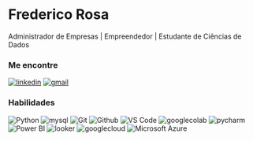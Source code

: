 # Frederico Rosa

Administrador de Empresas | Empreendedor | Estudante de Ciências de Dados

### Me encontre

[![linkedin](https://img.shields.io/badge/Linkedin-0a66c2?style=social&logo=linkedin&logoColor)](https://www.linkedin.com/in/frederico-borges-do-couto-rosa-82975790//)
[![gmail](https://img.shields.io/badge/Gmail-ea4335?style=social&logo=gmail&logoColor)]()

### Habilidades

![Python](https://img.shields.io/badge/-Python-000000?style=flat&logo=Python)
![mysql](https://img.shields.io/badge/-MySQL-000000?style=flat&logo=mysql&logoColor)
![Git](https://img.shields.io/badge/-Git-000000?style=flat&logo=Git)
![Github](https://img.shields.io/badge/-Github-000000?style=flat&logo=Github)
![VS Code](https://img.shields.io/badge/-VS%20Code-000000?style=flat&logo=visual-studio-code)
![googlecolab](https://img.shields.io/badge/-Colab-000000?style=flat&logo=googlecolab)
![pycharm](https://img.shields.io/badge/-PyCharm-000000?style=flat&logo=pycharm)
![Power BI](https://img.shields.io/badge/-Power%20BI-000000?style=flat&logo=Power-BI)
![looker](https://img.shields.io/badge/-Looker-000000?style=flat&logo=looker)
![googlecloud](https://img.shields.io/badge/-GoogleCloud-000000?style=flat&logo=googlecloud)
![Microsoft Azure](https://img.shields.io/badge/-Azure-000000?style-flat&logo=microsoft-azure)

